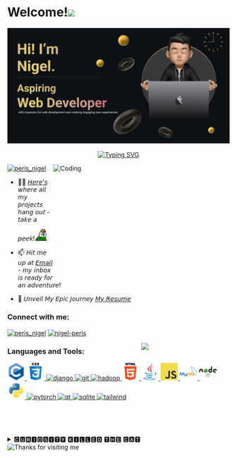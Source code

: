 # Welcome!<img src="https://media.giphy.com/media/mGcNjsfWAjY5AEZNw6/giphy.gif" width="50">

![MasterHead](https://github.com/nigelperis/nigelperis/blob/main/nigel%20banner.png)
<p align="center"> <a href="https://git.io/typing-svg"><img src="https://readme-typing-svg.herokuapp.com?font=Fira+Code&size=30&pause=1000&color=F7F7F7&width=435&lines=Hey!+%F0%9F%91%8B%F0%9F%8F%BB%2C+This+is+Nigel;Full-Stack+Developer+%F0%9F%91%A8%E2%80%8D%F0%9F%92%BB" alt="Typing SVG" /></a> </p>

<img align="right" alt="Coding" height="260" width="400" src="https://github.com/demartini/demartini/blob/master/code.gif">

<p align="left"> <a href="https://twitter.com/peris_nigel" target="blank"><img src="https://img.shields.io/twitter/follow/peris_nigel?logo=twitter&style=for-the-badge" alt="peris_nigel" /></a> </p>

- 👨‍💻 [𝘏𝘦𝘳𝘦'𝘴](https://nigel-portfolio-hxvu.onrender.com/) 𝘸𝘩𝘦𝘳𝘦 𝘢𝘭𝘭 𝘮𝘺 𝘱𝘳𝘰𝘫𝘦𝘤𝘵𝘴 𝘩𝘢𝘯𝘨 𝘰𝘶𝘵 - 𝘵𝘢𝘬𝘦 𝘢 𝘱𝘦𝘦𝘬!<img src="https://raw.githubusercontent.com/ItsAnunesS/ItsAnunesS/master/src/img/parrots/flags/indiaparrot.gif" width="30" height="40"/>

- 📫 𝘏𝘪𝘵 𝘮𝘦 𝘶𝘱 𝘢𝘵 [𝘌𝘮𝘢𝘪𝘭](nperis27@gmail.com) - 𝘮𝘺 𝘪𝘯𝘣𝘰𝘹 𝘪𝘴 𝘳𝘦𝘢𝘥𝘺 𝘧𝘰𝘳 𝘢𝘯 𝘢𝘥𝘷𝘦𝘯𝘵𝘶𝘳𝘦!

-  📄 𝘜𝘯𝘷𝘦𝘪𝘭 𝘔𝘺 𝘌𝘱𝘪𝘤 𝘑𝘰𝘶𝘳𝘯𝘦𝘺 [𝘔𝘺 𝘙𝘦𝘴𝘶𝘮𝘦](https://drive.google.com/file/d/1yIDT9GWQvBTcwr4cZFoco-9YccHbTv6m/view)

<h3 align="left">Connect with me:</h3>
<p align="left">
<a href="https://twitter.com/peris_nigel" target="blank"><img align="center" src="https://raw.githubusercontent.com/rahuldkjain/github-profile-readme-generator/master/src/images/icons/Social/twitter.svg" alt="peris_nigel" height="30" width="40" /></a>
<a href="https://linkedin.com/in/nigel-peris" target="blank"><img align="center" src="https://raw.githubusercontent.com/rahuldkjain/github-profile-readme-generator/master/src/images/icons/Social/linked-in-alt.svg" alt="nigel-peris" height="30" width="40" /></a>
</p>

<img align='right' src='https://user-images.githubusercontent.com/5713670/87202985-820dcb80-c2b6-11ea-9f56-7ec461c497c3.gif' width='200"'>

<h3 align="left">Languages and Tools:</h3>
<p align="left"> <a href="https://www.cprogramming.com/" target="_blank" rel="noreferrer"> <img src="https://raw.githubusercontent.com/devicons/devicon/master/icons/c/c-original.svg" alt="c" width="40" height="40"/> </a> <a href="https://www.w3schools.com/css/" target="_blank" rel="noreferrer"> <img src="https://raw.githubusercontent.com/devicons/devicon/master/icons/css3/css3-original-wordmark.svg" alt="css3" width="40" height="40"/> </a> <a href="https://www.djangoproject.com/" target="_blank" rel="noreferrer"> <img src="https://cdn.worldvectorlogo.com/logos/django.svg" alt="django" width="40" height="40"/> </a> <a href="https://git-scm.com/" target="_blank" rel="noreferrer"> <img src="https://www.vectorlogo.zone/logos/git-scm/git-scm-icon.svg" alt="git" width="40" height="40"/> </a> <a href="https://hadoop.apache.org/" target="_blank" rel="noreferrer"> <img src="https://www.vectorlogo.zone/logos/apache_hadoop/apache_hadoop-icon.svg" alt="hadoop" width="40" height="40"/> </a> <a href="https://www.w3.org/html/" target="_blank" rel="noreferrer"> <img src="https://raw.githubusercontent.com/devicons/devicon/master/icons/html5/html5-original-wordmark.svg" alt="html5" width="40" height="40"/> </a> <a href="https://www.java.com" target="_blank" rel="noreferrer"> <img src="https://raw.githubusercontent.com/devicons/devicon/master/icons/java/java-original.svg" alt="java" width="40" height="40"/> </a> <a href="https://developer.mozilla.org/en-US/docs/Web/JavaScript" target="_blank" rel="noreferrer"> <img src="https://raw.githubusercontent.com/devicons/devicon/master/icons/javascript/javascript-original.svg" alt="javascript" width="40" height="40"/> </a> <a href="https://www.mysql.com/" target="_blank" rel="noreferrer"> <img src="https://raw.githubusercontent.com/devicons/devicon/master/icons/mysql/mysql-original-wordmark.svg" alt="mysql" width="40" height="40"/> </a> <a href="https://nodejs.org" target="_blank" rel="noreferrer"> <img src="https://raw.githubusercontent.com/devicons/devicon/master/icons/nodejs/nodejs-original-wordmark.svg" alt="nodejs" width="40" height="40"/> </a> <a href="https://www.python.org" target="_blank" rel="noreferrer"> <img src="https://raw.githubusercontent.com/devicons/devicon/master/icons/python/python-original.svg" alt="python" width="40" height="40"/> </a> <a href="https://pytorch.org/" target="_blank" rel="noreferrer"> <img src="https://www.vectorlogo.zone/logos/pytorch/pytorch-icon.svg" alt="pytorch" width="40" height="40"/> </a> <a href="https://www.qt.io/" target="_blank" rel="noreferrer"> <img src="https://upload.wikimedia.org/wikipedia/commons/0/0b/Qt_logo_2016.svg" alt="qt" width="40" height="40"/> </a> <a href="https://www.sqlite.org/" target="_blank" rel="noreferrer"> <img src="https://www.vectorlogo.zone/logos/sqlite/sqlite-icon.svg" alt="sqlite" width="40" height="40"/> </a> <a href="https://tailwindcss.com/" target="_blank" rel="noreferrer"> <img src="https://www.vectorlogo.zone/logos/tailwindcss/tailwindcss-icon.svg" alt="tailwind" width="40" height="40"/> </a> </p>

<br><br><br>
<details>
  <summary>🅲🆄🆁🅸🅾🆂🅸🆃🆈 🅺🅸🅻🅻🅴🅳 🆃🅷🅴 🅲🅰🆃</summary>
  <p align="center">
  <img height="50%" width="auto" src ="https://github-readme-stats.vercel.app/api?username=nigelperis&show_icons=true&count_private=true&theme=darcula&hide_border=true&hide=issues,contribs&bg_color=00000000">
  <img height="50%" width="auto" src ="https://github-readme-stats.vercel.app/api/top-langs/?username=nigelperis&layout=compact&hide_border=true&theme=darcula&bg_color=00000000&langs_count=6&hide=jupyter%20notebook,tex,css,php&exclude_repo=Pacman-AI">
  <img src ="https://github-readme-streak-stats.herokuapp.com?user=nigelperis&theme=darcula&hide_border=true&background=FFFFFF00">
  <br>
  </p>
</details>

<img height="120" alt="Thanks for visiting me" width="100%" src="https://raw.githubusercontent.com/BrunnerLivio/brunnerlivio/master/images/marquee.svg" />
<p align="center">

